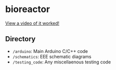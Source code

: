# bioreactor

[View a video of it worked!](https://youtube.com/shorts/Z1DG8qGfvw0?feature=share)

## Directory
* `/arduino`: Main Arduino C/C++ code
* `/schematics`: EEE schematic diagrams
* `/testing_code`: Any miscellaenous testing code
